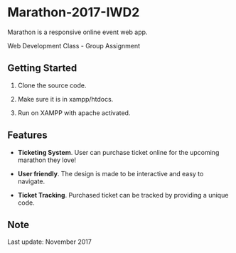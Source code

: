# Marathon-2017-IWD2
Marathon is a responsive online event web app.

Web Development Class - Group Assignment

## Getting Started

1. Clone the source code.

2. Make sure it is in xampp/htdocs.

2. Run on XAMPP with apache activated.

## Features

* **Ticketing System**. User can purchase ticket online for the upcoming marathon they love! 

* **User friendly**. The design is made to be interactive and easy to navigate.

* **Ticket Tracking**. Purchased ticket can be tracked by providing a unique code.

## Note

Last update: November 2017
